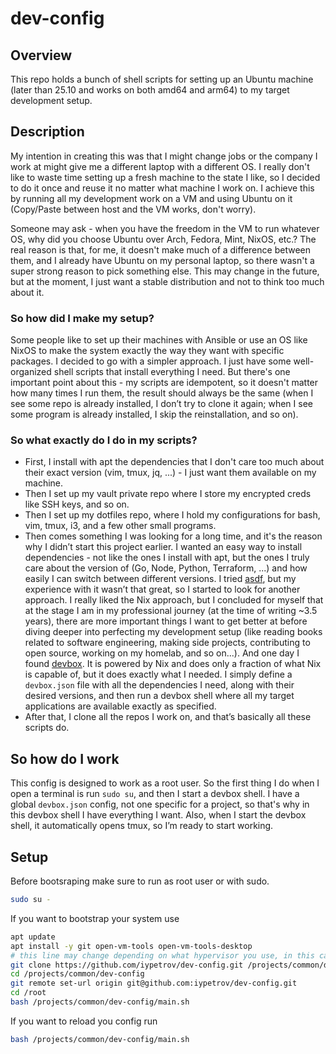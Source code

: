 # dev-config

## Overview
This repo holds a bunch of shell scripts for setting up an Ubuntu machine (later than 25.10 and works on both amd64 and arm64) to my target development setup.

## Description
My intention in creating this was that I might change jobs or the company I work at might give me a different laptop with a different OS. I really don't like to waste time setting up a fresh machine to the state I like, so I decided to do it once and reuse it no matter what machine I work on. I achieve this by running all my development work on a VM and using Ubuntu on it (Copy/Paste between host and the VM works, don't worry).

Someone may ask - when you have the freedom in the VM to run whatever OS, why did you choose Ubuntu over Arch, Fedora, Mint, NixOS, etc.? The real reason is that, for me, it doesn't make much of a difference between them, and I already have Ubuntu on my personal laptop, so there wasn't a super strong reason to pick something else. This may change in the future, but at the moment, I just want a stable distribution and not to think too much about it.

### So how did I make my setup?
Some people like to set up their machines with Ansible or use an OS like NixOS to make the system exactly the way they want with specific packages. I decided to go with a simpler approach. I just have some well-organized shell scripts that install everything I need. But there's one important point about this - my scripts are idempotent, so it doesn't matter how many times I run them, the result should always be the same (when I see some repo is already installed, I don’t try to clone it again; when I see some program is already installed, I skip the reinstallation, and so on).

### So what exactly do I do in my scripts?
- First, I install with apt the dependencies that I don't care too much about their exact version (vim, tmux, jq, ...) - I just want them available on my machine.
- Then I set up my vault private repo where I store my encrypted creds like SSH keys, and so on.
- Then I set up my dotfiles repo, where I hold my configurations for bash, vim, tmux, i3, and a few other small programs.
- Then comes something I was looking for a long time, and it's the reason why I didn’t start this project earlier. I wanted an easy way to install dependencies - not like the ones I install with apt, but the ones I truly care about the version of (Go, Node, Python, Terraform, ...) and how easily I can switch between different versions. I tried [asdf](https://asdf-vm.com), but my experience with it wasn’t that great, so I started to look for another approach. I really liked the Nix approach, but I concluded for myself that at the stage I am in my professional journey (at the time of writing ~3.5 years), there are more important things I want to get better at before diving deeper into perfecting my development setup (like reading books related to software engineering, making side projects, contributing to open source, working on my homelab, and so on...). And one day I found [devbox](https://www.jetify.com/devbox). It is powered by Nix and does only a fraction of what Nix is capable of, but it does exactly what I needed. I simply define a `devbox.json` file with all the dependencies I need, along with their desired versions, and then run a devbox shell where all my target applications are available exactly as specified.
- After that, I clone all the repos I work on, and that’s basically all these scripts do.

## So how do I work
This config is designed to work as a root user. So the first thing I do when I open a terminal is run `sudo su`, and then I start a devbox shell. I have a global `devbox.json` config, not one specific for a project, so that's why in this devbox shell I have everything I want. Also, when I start the devbox shell, it automatically opens tmux, so I’m ready to start working.


## Setup
Before bootsraping make sure to run as root user or with sudo.
```bash
sudo su -
```

If you want to bootstrap your system use
```bash
apt update
apt install -y git open-vm-tools open-vm-tools-desktop
# this line may change depending on what hypervisor you use, in this case it is VMware Fusion
git clone https://github.com/iypetrov/dev-config.git /projects/common/dev-config
cd /projects/common/dev-config
git remote set-url origin git@github.com:iypetrov/dev-config.git
cd /root
bash /projects/common/dev-config/main.sh
```

If you want to reload you config run
```bash
bash /projects/common/dev-config/main.sh
```
